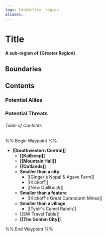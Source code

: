 ```yaml
---
tags: folderfile, region
aliases:
---
```

# Title
#### A sub-region of {Greater Region}
## Boundaries
## Contents
### Potential Allies
### Potential Threats
###### Table of Contents
%% Begin Waypoint %%
- **[[Southwestern Central]]**
	- **[[Kailkeep]]**
	- **[[Mountain Hall]]**
	- **[[Outlands]]**
	- **Smaller than a city**
		- [[Ginger's Nopal & Agave Farm]]
		- [[Kickoff]]
		- [[New Quillbuck]]
	- **Smaller than a feature**
		- [[Kickoff's Great Durandurm Mines]]
	- **Smaller than a village**
		- [[Tybir's Camel Ranch]]
	- [[SW Travel Table]]
	- **[[The Golden City]]**

%% End Waypoint %%
